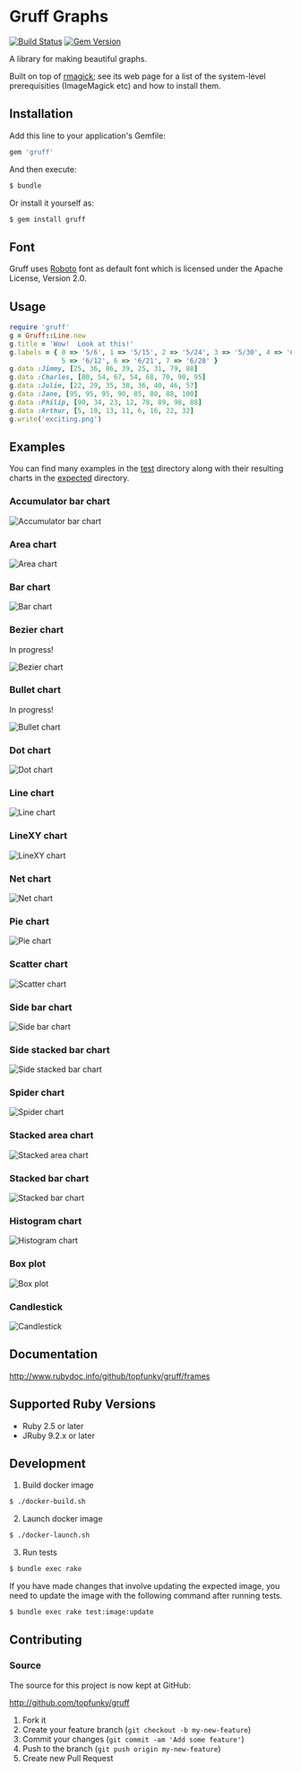# Gruff Graphs

[![Build Status](https://travis-ci.org/topfunky/gruff.svg?branch=master)](https://travis-ci.org/topfunky/gruff)
[![Gem Version](https://badge.fury.io/rb/gruff.svg)](https://badge.fury.io/rb/gruff)

A library for making beautiful graphs.

Built on top of [rmagick](https://github.com/rmagick/rmagick); see its web page
for a list of the system-level prerequisities (ImageMagick etc) and how to install them.

## Installation

Add this line to your application's Gemfile:

```sh
gem 'gruff'
```

And then execute:

```sh
$ bundle
```

Or install it yourself as:

```sh
$ gem install gruff
```

## Font
Gruff uses [Roboto](https://fonts.google.com/specimen/Roboto) font as default font which is licensed under the Apache License, Version 2.0.

## Usage

```ruby
require 'gruff'
g = Gruff::Line.new
g.title = 'Wow!  Look at this!'
g.labels = { 0 => '5/6', 1 => '5/15', 2 => '5/24', 3 => '5/30', 4 => '6/4',
             5 => '6/12', 6 => '6/21', 7 => '6/28' }
g.data :Jimmy, [25, 36, 86, 39, 25, 31, 79, 88]
g.data :Charles, [80, 54, 67, 54, 68, 70, 90, 95]
g.data :Julie, [22, 29, 35, 38, 36, 40, 46, 57]
g.data :Jane, [95, 95, 95, 90, 85, 80, 88, 100]
g.data :Philip, [90, 34, 23, 12, 78, 89, 98, 88]
g.data :Arthur, [5, 10, 13, 11, 6, 16, 22, 32]
g.write('exciting.png')
```

## Examples

You can find many examples in the [test](https://github.com/topfunky/gruff/tree/master/test)
directory along with their resulting charts in the
[expected](https://github.com/topfunky/gruff/tree/master/test/expected) directory.

### Accumulator bar chart

![Accumulator bar chart](https://raw.github.com/topfunky/gruff/master/test/expected/accum_bar.png)

### Area chart

![Area chart](https://raw.github.com/topfunky/gruff/master/test/expected/area_keynote.png)

### Bar chart

![Bar chart](https://raw.github.com/topfunky/gruff/master/test/expected/bar_rails_keynote.png)

### Bezier chart

In progress!

![Bezier chart](https://raw.github.com/topfunky/gruff/master/test/expected/bezier_3.png)

### Bullet chart

In progress!

![Bullet chart](https://raw.github.com/topfunky/gruff/master/test/expected/bullet_greyscale.png)

### Dot chart

![Dot chart](https://raw.github.com/topfunky/gruff/master/test/expected/dot.png)

### Line chart

![Line chart](https://raw.github.com/topfunky/gruff/master/test/expected/line_theme_rails_keynote_.png)

### LineXY chart

![LineXY chart](https://raw.github.com/topfunky/gruff/master/test/expected/line_xy.png)

### Net chart

![Net chart](https://raw.github.com/topfunky/gruff/master/test/expected/net_wide_graph.png)

### Pie chart

![Pie chart](https://raw.github.com/topfunky/gruff/master/test/expected/pie_pastel.png)

### Scatter chart

![Scatter chart](https://raw.github.com/topfunky/gruff/master/test/expected/scatter_basic.png)

### Side bar chart

![Side bar chart](https://raw.github.com/topfunky/gruff/master/test/expected/side_bar.png)

### Side stacked bar chart

![Side stacked bar chart](https://raw.github.com/topfunky/gruff/master/test/expected/side_stacked_bar_keynote.png)

### Spider chart

![Spider chart](https://raw.github.com/topfunky/gruff/master/test/expected/spider_37signals.png)

### Stacked area chart

![Stacked area chart](https://raw.github.com/topfunky/gruff/master/test/expected/stacked_area_keynote.png)

### Stacked bar chart

![Stacked bar chart](https://raw.github.com/topfunky/gruff/master/test/expected/stacked_bar_keynote.png)

### Histogram chart

![Histogram chart](https://raw.github.com/topfunky/gruff/master/test/expected/histogram.png)

### Box plot

![Box plot](https://raw.github.com/topfunky/gruff/master/test/expected/box_plot.png)

### Candlestick

![Candlestick](https://raw.github.com/topfunky/gruff/master/test/expected/candlestick.png)

## Documentation

http://www.rubydoc.info/github/topfunky/gruff/frames

## Supported Ruby Versions

- Ruby 2.5 or later
- JRuby 9.2.x or later

## Development
1. Build docker image
```sh
$ ./docker-build.sh
```

2. Launch docker image
```sh
$ ./docker-launch.sh
```

3. Run tests
```sh
$ bundle exec rake
```

If you have made changes that involve updating the expected image, you need to update the image with the following command after running tests.

```sh
$ bundle exec rake test:image:update
```

## Contributing

### Source

The source for this project is now kept at GitHub:

http://github.com/topfunky/gruff

1. Fork it
2. Create your feature branch (`git checkout -b my-new-feature`)
3. Commit your changes (`git commit -am 'Add some feature'`)
4. Push to the branch (`git push origin my-new-feature`)
5. Create new Pull Request
